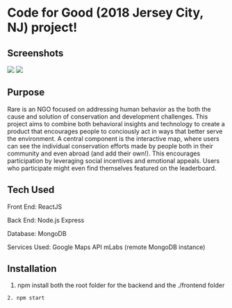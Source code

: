 # Code for Good (2018 Jersey City, NJ) project!

## Screenshots
![](https://i.imgur.com/t60R5Sg.jpg)
![](https://i.imgur.com/aGxqH6R.png)

## Purpose
Rare is an NGO focused on addressing human behavior as the both the cause and solution of conservation and development challenges. This project aims to combine both behavioral insights and technology to create a product that encourages people to conciously act in ways that better serve the environment. A central component is the interactive map, where users can see the individual conservation efforts made by people both in their community and even abroad (and add their own!). This encourages participation by leveraging social incentives and emotional appeals. Users who participate might even find themselves featured on the leaderboard.

## Tech Used
Front End:
ReactJS

Back End:
Node.js
Express

Database:
MongoDB

Services Used:
Google Maps API
mLabs (remote MongoDB instance)

##  Installation
1. npm install both the root folder for the backend and the ./frontend folder
```
2. npm start
```
